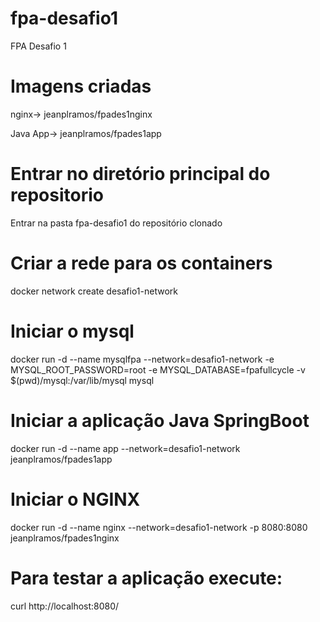 # fpa-desafio1
FPA Desafio 1

# Imagens criadas
nginx-> jeanplramos/fpades1nginx

Java App-> jeanplramos/fpades1app

# Entrar no diretório principal do repositorio
Entrar na pasta fpa-desafio1 do repositório clonado

# Criar a rede para os containers
docker network create desafio1-network

# Iniciar o mysql
docker run -d --name mysqlfpa --network=desafio1-network -e MYSQL_ROOT_PASSWORD=root -e MYSQL_DATABASE=fpafullcycle -v $(pwd)/mysql:/var/lib/mysql mysql

# Iniciar a aplicação Java SpringBoot
docker run -d --name app --network=desafio1-network jeanplramos/fpades1app

# Iniciar o NGINX
docker run -d --name nginx --network=desafio1-network -p 8080:8080 jeanplramos/fpades1nginx

# Para testar a aplicação execute:
curl http://localhost:8080/

